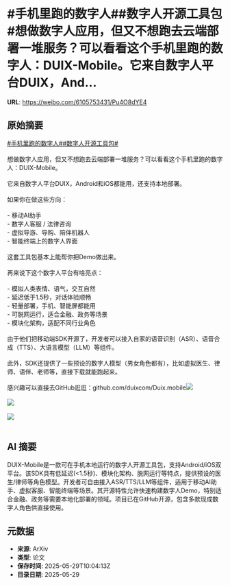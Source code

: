 # #手机里跑的数字人##数字人开源工具包#想做数字人应用，但又不想跑去云端部署一堆服务？可以看看这个手机里跑的数字人：DUIX-Mobile。它来自数字人平台DUIX，And...

**URL**: https://weibo.com/6105753431/Pu4O8dYE4

## 原始摘要

<a href="https://m.weibo.cn/search?containerid=231522type%3D1%26t%3D10%26q%3D%23%E6%89%8B%E6%9C%BA%E9%87%8C%E8%B7%91%E7%9A%84%E6%95%B0%E5%AD%97%E4%BA%BA%23&amp;extparam=%23%E6%89%8B%E6%9C%BA%E9%87%8C%E8%B7%91%E7%9A%84%E6%95%B0%E5%AD%97%E4%BA%BA%23" data-hide=""><span class="surl-text">#手机里跑的数字人#</span></a><a href="https://m.weibo.cn/search?containerid=231522type%3D1%26t%3D10%26q%3D%23%E6%95%B0%E5%AD%97%E4%BA%BA%E5%BC%80%E6%BA%90%E5%B7%A5%E5%85%B7%E5%8C%85%23&amp;extparam=%23%E6%95%B0%E5%AD%97%E4%BA%BA%E5%BC%80%E6%BA%90%E5%B7%A5%E5%85%B7%E5%8C%85%23" data-hide=""><span class="surl-text">#数字人开源工具包#</span></a><br><br>想做数字人应用，但又不想跑去云端部署一堆服务？可以看看这个手机里跑的数字人：DUIX-Mobile。<br><br>它来自数字人平台DUIX，Android和iOS都能用，还支持本地部署。<br><br>如果你在做这些方向：<br><br>- 移动AI助手<br>- 数字人客服 / 法律咨询<br>- 虚拟导游、导购、陪伴机器人<br>- 智能终端上的数字人界面  <br><br>这套工具包基本上能帮你把Demo做出来。<br><br>再来说下这个数字人平台有啥亮点：<br><br>- 模拟人类表情、语气，交互自然<br>- 延迟低于1.5秒，对话体验顺畅<br>- 轻量部署，手机、智能屏都能用<br>- 可脱网运行，适合金融、政务等场景<br>- 模块化架构，适配不同行业角色<br><br>由于他们把移动端SDK开源了，开发者可以接入自家的语音识别（ASR）、语音合成（TTS）、大语言模型（LLM）等组件。<br><br>此外，SDK还提供了一些预设的数字人模型（男女角色都有），比如虚拟医生、律师、语伴、老师等，直接下载就能跑起来。<br><br>感兴趣可以直接去GitHub逛逛：github.com/duixcom/Duix.mobile<img style="" src="https://tvax1.sinaimg.cn/large/006Fd7o3gy1i1wgpxqrxjj316g1a8e81.jpg" referrerpolicy="no-referrer"><br><br><img style="" src="https://tvax4.sinaimg.cn/large/006Fd7o3gy1i1wgpwaulsj30xm0zktua.jpg" referrerpolicy="no-referrer"><br><br><img style="" src="https://tvax3.sinaimg.cn/large/006Fd7o3gy1i1wgqzjtnrj316y0uwn68.jpg" referrerpolicy="no-referrer"><br><br>

## AI 摘要

DUIX-Mobile是一款可在手机本地运行的数字人开源工具包，支持Android/iOS双平台。该SDK具有低延迟(<1.5秒)、模块化架构、脱网运行等特点，提供预设的医生/律师等角色模型。开发者可自由接入ASR/TTS/LLM等组件，适用于移动AI助手、虚拟客服、智能终端等场景。其开源特性允许快速构建数字人Demo，特别适合金融、政务等需要本地化部署的领域。项目已在GitHub开源，包含多款现成数字人角色供直接使用。

## 元数据

- **来源**: ArXiv
- **类型**: 论文
- **保存时间**: 2025-05-29T10:04:13Z
- **目录日期**: 2025-05-29

